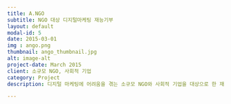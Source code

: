 ```yaml
---
title: A.NGO
subtitle: NGO 대상 디지털마케팅 재능기부
layout: default
modal-id: 5
date: 2015-03-01
img : ango.png
thumbnail: ango_thumbnail.jpg
alt: image-alt
project-date: March 2015
client: 소규모 NGO, 사회적 기업
category: Project
description: 디지털 마케팅에 어려움을 겪는 소규모 NGO와 사회적 기업을 대상으로 한 재능기부 활동. <a href="https://www.facebook.com/aNGOcomm/">a.NGO 페이스북 </a>

---
```

